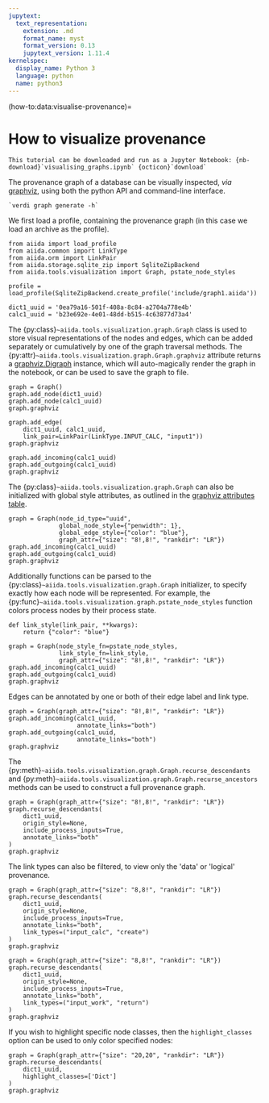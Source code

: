 ```yaml
---
jupytext:
  text_representation:
    extension: .md
    format_name: myst
    format_version: 0.13
    jupytext_version: 1.11.4
kernelspec:
  display_name: Python 3
  language: python
  name: python3
---
```


(how-to:data:visualise-provenance)=

# How to visualize provenance

```{note}
This tutorial can be downloaded and run as a Jupyter Notebook: {nb-download}`visualising_graphs.ipynb` {octicon}`download`
```

The provenance graph of a database can be visually inspected, *via* [graphviz](https://www.graphviz.org/), using both the python API and command-line interface.

```{seealso}
`verdi graph generate -h`
```

We first load a profile, containing the provenance graph (in this case we load an archive as the profile).

```{code-cell} ipython3
from aiida import load_profile
from aiida.common import LinkType
from aiida.orm import LinkPair
from aiida.storage.sqlite_zip import SqliteZipBackend
from aiida.tools.visualization import Graph, pstate_node_styles

profile = load_profile(SqliteZipBackend.create_profile('include/graph1.aiida'))
```

```{code-cell} ipython3
dict1_uuid = '0ea79a16-501f-408a-8c84-a2704a778e4b'
calc1_uuid = 'b23e692e-4e01-48dd-b515-4c63877d73a4'
```

The {py:class}`~aiida.tools.visualization.graph.Graph` class is used to store visual representations of the nodes and edges, which can be added separately or cumulatively by one of the graph traversal methods.
The {py:attr}`~aiida.tools.visualization.graph.Graph.graphviz` attribute returns a [graphviz.Digraph](https://graphviz.readthedocs.io/en/stable/) instance, which will auto-magically render the graph in the notebook, or can be used to save the graph to file.

```{code-cell} ipython3
graph = Graph()
graph.add_node(dict1_uuid)
graph.add_node(calc1_uuid)
graph.graphviz
```

```{code-cell} ipython3
graph.add_edge(
    dict1_uuid, calc1_uuid,
    link_pair=LinkPair(LinkType.INPUT_CALC, "input1"))
graph.graphviz
```

```{code-cell} ipython3
graph.add_incoming(calc1_uuid)
graph.add_outgoing(calc1_uuid)
graph.graphviz
```

The {py:class}`~aiida.tools.visualization.graph.Graph` can also be initialized with global style attributes,
as outlined in the [graphviz attributes table](https://www.graphviz.org/doc/info/attrs.html).

```{code-cell} ipython3
graph = Graph(node_id_type="uuid",
              global_node_style={"penwidth": 1},
              global_edge_style={"color": "blue"},
              graph_attr={"size": "8!,8!", "rankdir": "LR"})
graph.add_incoming(calc1_uuid)
graph.add_outgoing(calc1_uuid)
graph.graphviz
```

Additionally functions can be parsed to the {py:class}`~aiida.tools.visualization.graph.Graph` initializer, to specify exactly how each node will be represented. For example, the {py:func}`~aiida.tools.visualization.graph.pstate_node_styles` function colors process nodes by their process state.

```{code-cell} ipython3
def link_style(link_pair, **kwargs):
    return {"color": "blue"}

graph = Graph(node_style_fn=pstate_node_styles,
              link_style_fn=link_style,
              graph_attr={"size": "8!,8!", "rankdir": "LR"})
graph.add_incoming(calc1_uuid)
graph.add_outgoing(calc1_uuid)
graph.graphviz
```

Edges can be annotated by one or both of their edge label and link type.

```{code-cell} ipython3
graph = Graph(graph_attr={"size": "8!,8!", "rankdir": "LR"})
graph.add_incoming(calc1_uuid,
                   annotate_links="both")
graph.add_outgoing(calc1_uuid,
                   annotate_links="both")
graph.graphviz
```

The {py:meth}`~aiida.tools.visualization.graph.Graph.recurse_descendants` and {py:meth}`~aiida.tools.visualization.graph.Graph.recurse_ancestors` methods can be used to construct a full provenance graph.

```{code-cell} ipython3
graph = Graph(graph_attr={"size": "8!,8!", "rankdir": "LR"})
graph.recurse_descendants(
    dict1_uuid,
    origin_style=None,
    include_process_inputs=True,
    annotate_links="both"
)
graph.graphviz
```

The link types can also be filtered, to view only the 'data' or 'logical' provenance.

```{code-cell} ipython3
graph = Graph(graph_attr={"size": "8,8!", "rankdir": "LR"})
graph.recurse_descendants(
    dict1_uuid,
    origin_style=None,
    include_process_inputs=True,
    annotate_links="both",
    link_types=("input_calc", "create")
)
graph.graphviz
```

```{code-cell} ipython3
graph = Graph(graph_attr={"size": "8,8!", "rankdir": "LR"})
graph.recurse_descendants(
    dict1_uuid,
    origin_style=None,
    include_process_inputs=True,
    annotate_links="both",
    link_types=("input_work", "return")
)
graph.graphviz
```

If you wish to highlight specific node classes,
then the `highlight_classes` option can be used
to only color specified nodes:

```{code-cell} ipython3
graph = Graph(graph_attr={"size": "20,20", "rankdir": "LR"})
graph.recurse_descendants(
    dict1_uuid,
    highlight_classes=['Dict']
)
graph.graphviz
```
